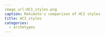 ```yaml
---
image_url:HCI_styles.png
caption: Rekimoto's comparison of HCI styles
title: HCI_styles
categories:
  - archetypes
---
```


